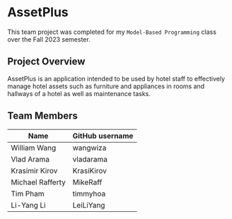 # AssetPlus
This team project was completed for my `Model-Based Programming` class over the Fall 2023 semester.

## Project Overview

AssetPlus is an application intended to be used by hotel staff to effectively manage hotel assets such as furniture and appliances in rooms and hallways of a hotel as well as maintenance tasks.


## Team Members

| Name          | GitHub username |
| ------------- | --------------- |
| William Wang | wangwiza             |
| Vlad Arama | vladarama             |
| Krasimir Kirov | KrasiKirov             |
| Michael Rafferty | MikeRaff             |
| Tim Pham | timmyhoa             |
| Li-Yang Li | LeiLiYang             |
